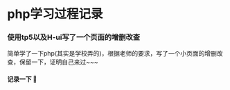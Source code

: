 # php学习过程记录
### 使用tp5以及H-ui写了一个页面的增删改查

简单学了一下php(其实是学校弄的)，根据老师的要求，写了一个小页面的增删改查，保留一下，证明自己来过~~~

#### 记录一下 🍒

